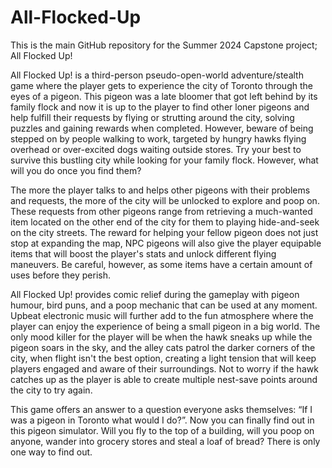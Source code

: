 # All-Flocked-Up
This is the main GitHub repository for the Summer 2024 Capstone project; All Flocked Up!

All Flocked Up! is a third-person pseudo-open-world adventure/stealth game where the player gets to experience the city of Toronto through the eyes of a pigeon. This pigeon was a late bloomer that got left behind by its family flock and now it is up to the player to find other loner pigeons and help fulfill their requests by flying or strutting around the city, solving puzzles and gaining rewards when completed. However, beware of being stepped on by people walking to work, targeted by hungry hawks flying overhead or over-excited dogs waiting outside stores. Try your best to survive this bustling city while looking for your family flock. However, what will you do once you find them?

The more the player talks to and helps other pigeons with their problems and requests, the more of the city will be unlocked to explore and poop on. These requests from other pigeons range from retrieving a much-wanted item located on the other end of the city for them to playing hide-and-seek on the city streets. The reward for helping your fellow pigeon does not just stop at expanding the map, NPC pigeons will also give the player equipable items that will boost the player's stats and unlock different flying maneuvers. Be careful, however, as some items have a certain amount of uses before they perish.

All Flocked Up! provides comic relief during the gameplay with pigeon humour, bird puns, and a poop mechanic that can be used at any moment. Upbeat electronic music will further add to the fun atmosphere where the player can enjoy the experience of being a small pigeon in a big world. The only mood killer for the player will be when the hawk sneaks up while the pigeon soars in the sky, and the alley cats patrol the darker corners of the city, when flight isn't the best option, creating a light tension that will keep players engaged and aware of their surroundings. Not to worry if the hawk catches up as the player is able to create multiple nest-save points around the city to try again.
  
This game offers an answer to a question everyone asks themselves: “If I was a pigeon in Toronto what would I do?”. Now you can finally find out in this pigeon simulator. Will you fly to the top of a building, will you poop on anyone, wander into grocery stores and steal a loaf of bread? There is only one way to find out. 

